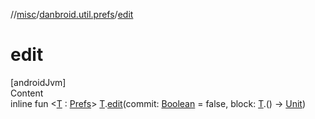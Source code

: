 //[misc](../index.md)/[danbroid.util.prefs](index.md)/[edit](edit.md)



# edit  
[androidJvm]  
Content  
inline fun <[T](edit.md) : [Prefs](-prefs/index.md)> [T](edit.md).[edit](edit.md)(commit: [Boolean](https://kotlinlang.org/api/latest/jvm/stdlib/kotlin/-boolean/index.html) = false, block: [T](edit.md).() -> [Unit](https://kotlinlang.org/api/latest/jvm/stdlib/kotlin/-unit/index.html))  



